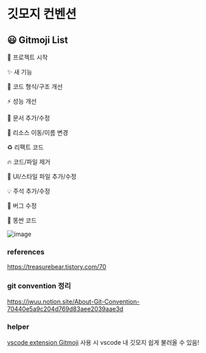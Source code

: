 # 깃모지 컨벤션



## 😃 Gitmoji List

🎉 프로젝트 시작

✨ 새 기능

🎨 코드 형식/구조 개선

⚡️ 성능 개선

📝 문서 추가/수정

🚚 리소스 이동/이름 변경

♻️ 리팩트 코드

🔥 코드/파일 제거

💄 UI/스타일 파일 추가/수정

💡 주석 추가/수정

🐛 버그 수정

💩 똥싼 코드




![image](https://user-images.githubusercontent.com/72546335/146418196-617c076c-4784-497c-b293-6d444f651f3e.png)




### references
https://treasurebear.tistory.com/70

### git convention 정리
https://jwuu.notion.site/About-Git-Convention-70440e5a9c204d769d83aee2039aae3d

### helper
[vscode extension Gitmoji](https://marketplace.visualstudio.com/items?itemName=seatonjiang.gitmoji-vscode) 사용 시 vscode 내 깃모지 쉽게 불러올 수 있음!
